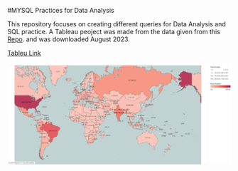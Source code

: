 #MYSQL Practices for Data Analysis

This repository focuses on creating different queries for Data Analysis and SQL practice.
A Tableau peoject was made from the data given from this [Repo](https://ourworldindata.org/covid-deaths).
and was downloaded August 2023.

[Tableu Link](https://public.tableau.com/app/profile/miguel.figarola/viz/CovidVisualization_16932680165500/CasesandDeaths#1)

![Map](Others/Cases_and_Deaths.png)
